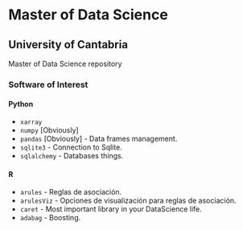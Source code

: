 # Master of Data Science
## University of Cantabria
Master of Data Science repository

### Software of Interest

#### Python
- `xarray`
- `numpy` [Obviously]
- `pandas` [Obviously] - Data frames management.
- `sqlite3` - Connection to Sqlite.
- `sqlalchemy` - Databases things.

#### R
- `arules` - Reglas de asociación.
- `arulesViz` - Opciones de visualización para reglas de asociación.
- `caret` - Most important library in your DataScience life.
- `adabag` - Boosting.
